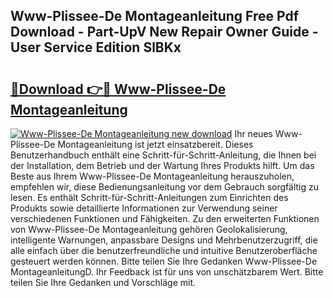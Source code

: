 ## Www-Plissee-De Montageanleitung Free Pdf Download - Part-UpV New Repair Owner Guide - User Service Edition SlBKx

# <h2><a href="http://df7ifc.blite.top/?on=Www-Plissee-De+Montageanleitung">🔗Download 👉🔴 Www-Plissee-De Montageanleitung</a></h2>

[![Www-Plissee-De Montageanleitung new download](https://i.imgur.com/lujVjoI.png)](http://df7ifc.blite.top/?on=Www-Plissee-De+Montageanleitung)
Ihr neues Www-Plissee-De Montageanleitung ist jetzt einsatzbereit. Dieses Benutzerhandbuch enthält eine Schritt-für-Schritt-Anleitung, die Ihnen bei der Installation, dem Betrieb und der Wartung Ihres Produkts hilft. Um das Beste aus Ihrem Www-Plissee-De Montageanleitung herauszuholen, empfehlen wir, diese Bedienungsanleitung vor dem Gebrauch sorgfältig zu lesen. Es enthält Schritt-für-Schritt-Anleitungen zum Einrichten des Produkts sowie detaillierte Informationen zur Verwendung seiner verschiedenen Funktionen und Fähigkeiten. Zu den erweiterten Funktionen von Www-Plissee-De Montageanleitung gehören Geolokalisierung, intelligente Warnungen, anpassbare Designs und Mehrbenutzerzugriff, die alle einfach über die benutzerfreundliche und intuitive Benutzeroberfläche gesteuert werden können. Bitte teilen Sie Ihre Gedanken Www-Plissee-De MontageanleitungD. Ihr Feedback ist für uns von unschätzbarem Wert. Bitte teilen Sie Ihre Gedanken und Vorschläge mit.
